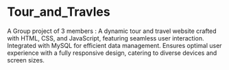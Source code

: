 # Tour_and_Travles
A  Group project of 3 members : A dynamic tour and travel website crafted with HTML, CSS, and JavaScript, featuring seamless user interaction. Integrated with MySQL for efficient data management. Ensures optimal user experience with a fully responsive design, catering to diverse devices and screen sizes.
